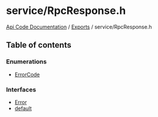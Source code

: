 # service/RpcResponse.h
 
[Api Code Documentation](../README.md) / [Exports](../modules.md) / service/RpcResponse.h

## Table of contents

### Enumerations

- [ErrorCode](../enums/service_RpcResponse_h.ErrorCode.md)

### Interfaces

- [Error](../interfaces/service_RpcResponse_h.Error.md)
- [default](../interfaces/service_RpcResponse_h.default.md)
